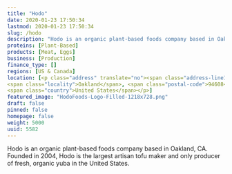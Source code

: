 ```yaml
---
title: "Hodo"
date: 2020-01-23 17:50:34
lastmod: 2020-01-23 17:50:34
slug: /hodo
description: "Hodo is an organic plant-based foods company based in Oakland, CA. Founded in 2004, Hodo is the largest artisan tofu maker and only producer of fresh, organic yuba in the United States."
proteins: [Plant-Based]
products: [Meat, Eggs]
business: [Production]
finance_type: []
regions: [US & Canada]
location: [<p class="address" translate="no"><span class="address-line1">Adeline Street</span><br>
<span class="locality">Oakland</span>, <span class="postal-code">94608</span><br>
<span class="country">United States</span></p>]
featured_image: "HodoFoods-Logo-Filled-1218x728.png"
draft: false
pinned: false
homepage: false
weight: 5000
uuid: 5582
---
```

<p>Hodo is an organic plant-based foods company based in Oakland, CA. Founded in 2004, Hodo is the largest artisan tofu maker and only producer of fresh, organic yuba in the United States.</p>
